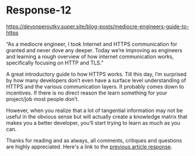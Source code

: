 # Response-12

<https://devonperoutky.super.site/blog-posts/mediocre-engineers-guide-to-https>

“As a mediocre engineer, I took Internet and HTTPS communication for
granted and never dove any deeper. Today we’re improving as engineers
and learning a rough overview of how internet communication works,
specifically focusing on HTTP and TLS.”

A great introductory guide to how HTTPS works. Till this day, I’m
surprised by how many developers don’t even have a surface level
understanding of HTTPS and the various communication layers. It probably
comes down to incentives. If there is no direct reason the learn
something for your project/job most people don’t.

However, when you realize that a lot of tangential information may not
be useful in the obvious sense but will actually create a knowledge
matrix that makes you a better developer, you’ll start trying to learn
as much as you can.

Thanks for reading and as always, all comments, critiques and questions
are highly appreciated. Here's a link to the [previous article response](https://github.com/n6ls0n/article-responses/blob/master/response-11.md).
